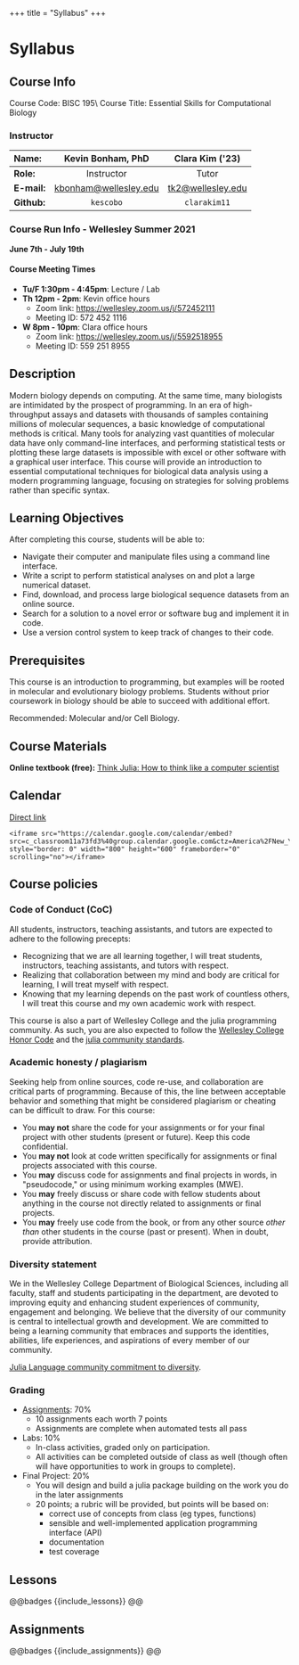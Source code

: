 +++
title = "Syllabus"
+++

# Syllabus

## Course Info

Course Code: BISC 195\\
Course Title: Essential Skills for Computational Biology

### Instructor

| **Name:**         | Kevin Bonham, PhD      | Clara Kim ('23)   |
|:------------------|:----------------------:|:-----------------:|
| **Role:**         | Instructor             | Tutor             |
| **E-mail:**       | kbonham@wellesley.edu  | tk2@wellesley.edu |
| **Github:**       | `kescobo`              | `clarakim11`      |

### Course Run Info - Wellesley Summer 2021

**June 7th - July 19th**

#### Course Meeting Times

- **Tu/F 1:30pm - 4:45pm**: Lecture / Lab
- **Th 12pm - 2pm**: Kevin office hours
  - Zoom link: https://wellesley.zoom.us/j/572452111
  - Meeting ID: 572 452 1116
- **W 8pm - 10pm**: Clara office hours
  - Zoom link: https://wellesley.zoom.us/j/5592518955
  - Meeting ID: 559 251 8955

## Description

Modern biology depends on computing.
At the same time, many biologists are intimidated by the prospect of programming.
In an era of high-throughput assays
and datasets with thousands of samples containing millions of molecular sequences,
a basic knowledge of computational methods is critical.
Many tools for analyzing vast quantities of molecular data have only command-line interfaces,
and performing statistical tests or plotting these large datasets
is impossible with excel or other software with a graphical user interface.
This course will provide an introduction to essential computational techniques
for biological data analysis using a modern programming language,
focusing on strategies for solving problems rather than specific syntax.

## Learning Objectives

After completing this course, students will be able to:

- Navigate their computer and manipulate files using a command line interface.
- Write a script to perform statistical analyses on and plot a large numerical dataset.
- Find, download, and process large biological sequence datasets from an online source.
- Search for a solution to a novel error or software bug and implement it in code.
- Use a version control system to keep track of changes to their code.

## Prerequisites

This course is an introduction to programming,
but examples will be rooted in molecular and evolutionary biology problems.
Students without prior coursework in biology should be able to succeed with additional effort.

Recommended: Molecular and/or Cell Biology.

## Course Materials

**Online textbook (free):**
[Think Julia: How to think like a computer scientist](https://benlauwens.github.io/ThinkJulia.jl/latest/book.html)

## Calendar

[Direct link](https://calendar.google.com/calendar/embed?src=c_classroom11a73fd3%40group.calendar.google.com&ctz=America%2FNew_York)

~~~
<iframe src="https://calendar.google.com/calendar/embed?src=c_classroom11a73fd3%40group.calendar.google.com&ctz=America%2FNew_York" style="border: 0" width="800" height="600" frameborder="0" scrolling="no"></iframe>
~~~

## Course policies

### Code of Conduct (CoC)

All students, instructors, teaching assistants, and tutors
are expected to adhere to the following precepts:

- Recognizing that we are all learning together, I will treat students,
  instructors, teaching assistants, and tutors with respect.
- Realizing that collaboration between my mind and body are critical for learning,
  I will treat myself with respect.
- Knowing that my learning depends on the past work of countless others,
  I will treat this course and my own academic work with respect.

This course is also a part of Wellesley College and the julia programming community.
As such, you are also expected to follow the [Wellesley College Honor Code](https://www.wellesley.edu/studentlife/aboutus/honor)
and the [julia community standards](https://julialang.org/community/standards/).

### Academic honesty / plagiarism

Seeking help from online sources, code re-use, and collaboration
are critical parts of programming.
Because of this, the line between acceptable behavior
and something that might be considered plagiarism or cheating can be difficult to draw.
For this course:

- You **may not** share the code for your assignments or for your final project
  with other students (present or future). Keep this code confidential.
- You **may not** look at code written specifically for assignments
  or final projects associated with this course.
- You **may** discuss code for assignments and final projects in words,
  in "pseudocode," or using minimum working examples (MWE).
- You **may** freely discuss or share code with fellow students
  about anything in the course not directly related to assignments or final projects.  
- You **may** freely use code from the book, or from any other source
  _other than_ other students in the course (past or present).
  When in doubt, provide attribution.

### Diversity statement

We in the Wellesley College Department of Biological Sciences,
including all faculty, staff and students participating in the department,
are devoted to improving equity
and enhancing student experiences of community, engagement and belonging.
We believe that the diversity of our community
is central to intellectual growth and development.
We are committed to being a learning community
that embraces and supports the identities, abilities,
life experiences, and aspirations of every member of our community.

[Julia Language community commitment to diversity](https://julialang.org/diversity/).

### Grading

- [Assignments](/assignments/): 70%
  - 10 assignments each worth 7 points
  - Assignments are complete when automated tests all pass
- Labs: 10%
  - In-class activities, graded only on participation.
  - All activities can be completed outside of class as well
    (though often will have opportunities to work in groups to complete).
- Final Project: 20%
  - You will design and build a julia package building on the work
    you do in the later assignments
  - 20 points; a rubric will be provided, but points will be based on:
    - correct use of concepts from class (eg types, functions)
    - sensible and well-implemented application programming interface (API)
    - documentation
    - test coverage

## Lessons

@@badges
{{include_lessons}}
@@
## Assignments

@@badges
{{include_assignments}}
@@